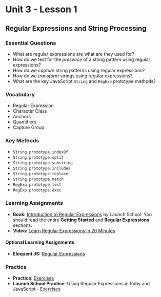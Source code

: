 # Unit 3 - Lesson 1
## Regular Expressions and String Processing

### Essential Questions
* What are regular expressions are what are they used for?
* How do we test for the _presence_ of a string pattern using regular expressions?
* How do we _capture_ string patterns using regular expressions?
* How do we _transform_ strings using regular expressions?
* What are the key JavaScript `String` and `RegExp` prototype methods?  

### Vocabulary
* Regular Expression
* Character Class
* Anchors
* Quantifiers
* Capture Group

### Key Methods
* `String.prototype.indexOf`
* `String.prototype.split`
* `String.prototype.substring`
* `String.prototype.includes`
* `String.prototype.replace`
* `String.prototype.match`
* `RegExp.prototype.test`
* `RegExp.prototype.exec`

### Learning Assignments
* **Book:** [Introduction to Regular Expressions](https://launchschool.com/books/regex/) by Launch School. You should read the entire **Getting Started** and **Regular Expressions** sections. 
* **Video:** [Learn Regular Expressions In 20 Minutes](https://www.youtube.com/watch?v=rhzKDrUiJVk&ab_channel=WebDevSimplified)

#### Optional Learning Assignments
* **Eloquent JS:** [Regular Expressions](https://eloquentjavascript.net/09_regexp.html)

### Practice 
* **Practice**: [Exercises](https://github.com/The-Marcy-Lab-School/se-unit-3/tree/master/lesson-1-string_processing/practice)
* **Launch School Practice**: Using Regular Expressions in Ruby and JavaScript - [Exercises](https://launchschool.com/books/regex/read/using#exercises)


